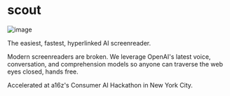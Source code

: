# scout

![image](https://github.com/user-attachments/assets/790c37d0-f3e7-472e-8969-a47a5026e05e)

The easiest, fastest, hyperlinked AI screenreader.

Modern screenreaders are broken. We leverage OpenAI's latest voice, conversation, and comprehension models so anyone can traverse the web eyes closed, hands free.

Accelerated at a16z's Consumer AI Hackathon in New York City.
